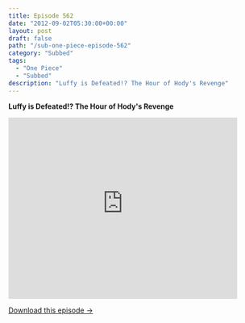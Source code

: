 ```yaml
---
title: Episode 562
date: "2012-09-02T05:30:00+00:00"
layout: post
draft: false
path: "/sub-one-piece-episode-562"
category: "Subbed"
tags:
  - "One Piece"
  - "Subbed"
description: "Luffy is Defeated!? The Hour of Hody's Revenge"
---
```


**Luffy is Defeated!? The Hour of Hody's Revenge**

<iframe width="640" height="360" src="https://www.rapidvideo.com/e/G6FRPFDKB4" frameborder="0" marginwidth=0 marginheight=0 scrolling=no allowfullscreen style="max-width:90%;"></iframe>

<a href="http://ouo.io/qs/eCodkFEQ?s=https://www.rapidvideo.com/d/G6FRPFDKB4" class="styled_a">Download this episode →</a>

